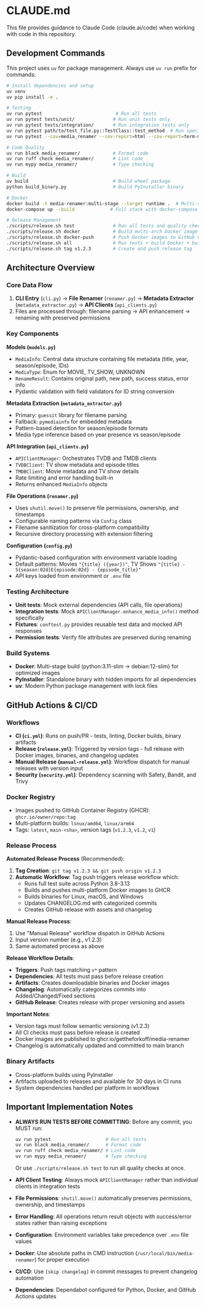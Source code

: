 # CLAUDE.md

This file provides guidance to Claude Code (claude.ai/code) when working with code in this repository.

## Development Commands

This project uses `uv` for package management. Always use `uv run` prefix for commands:

```bash
# Install dependencies and setup
uv venv
uv pip install -e .

# Testing
uv run pytest                           # Run all tests
uv run pytest tests/unit/              # Run unit tests only
uv run pytest tests/integration/       # Run integration tests only
uv run pytest path/to/test_file.py::TestClass::test_method  # Run specific test
uv run pytest --cov=media_renamer --cov-report=html --cov-report=term-missing  # With coverage

# Code Quality
uv run black media_renamer/            # Format code
uv run ruff check media_renamer/       # Lint code
uv run mypy media_renamer/             # Type checking

# Build
uv build                               # Build wheel package
python build_binary.py                 # Build PyInstaller binary

# Docker
docker build -t media-renamer:multi-stage --target runtime .  # Multi-stage build
docker-compose up --build             # Full stack with docker-compose

# Release Management
./scripts/release.sh test              # Run all tests and quality checks
./scripts/release.sh docker            # Build multi-arch Docker image (linux/amd64, linux/arm64)
./scripts/release.sh docker-push       # Push Docker images to GitHub Container Registry
./scripts/release.sh all               # Run tests + build Docker + build binary
./scripts/release.sh tag v1.2.3        # Create and push release tag
```

## Architecture Overview

### Core Data Flow
1. **CLI Entry** (`cli.py`) → **File Renamer** (`renamer.py`) → **Metadata Extractor** (`metadata_extractor.py`) → **API Clients** (`api_clients.py`)
2. Files are processed through: filename parsing → API enhancement → renaming with preserved permissions

### Key Components

**Models (`models.py`)**
- `MediaInfo`: Central data structure containing file metadata (title, year, season/episode, IDs)
- `MediaType`: Enum for MOVIE, TV_SHOW, UNKNOWN
- `RenameResult`: Contains original path, new path, success status, error info
- Pydantic validation with field validators for ID string conversion

**Metadata Extraction (`metadata_extractor.py`)**
- Primary: `guessit` library for filename parsing
- Fallback: `pymediainfo` for embedded metadata
- Pattern-based detection for season/episode formats
- Media type inference based on year presence vs season/episode

**API Integration (`api_clients.py`)**
- `APIClientManager`: Orchestrates TVDB and TMDB clients
- `TVDBClient`: TV show metadata and episode titles
- `TMDBClient`: Movie metadata and TV show details
- Rate limiting and error handling built-in
- Returns enhanced `MediaInfo` objects

**File Operations (`renamer.py`)**
- Uses `shutil.move()` to preserve file permissions, ownership, and timestamps
- Configurable naming patterns via `Config` class
- Filename sanitization for cross-platform compatibility
- Recursive directory processing with extension filtering

**Configuration (`config.py`)**
- Pydantic-based configuration with environment variable loading
- Default patterns: Movies `"{title} ({year})"`, TV Shows `"{title} - S{season:02d}E{episode:02d} - {episode_title}"`
- API keys loaded from environment or `.env` file

### Testing Architecture
- **Unit tests**: Mock external dependencies (API calls, file operations)
- **Integration tests**: Mock `APIClientManager.enhance_media_info()` method specifically
- **Fixtures**: `conftest.py` provides reusable test data and mocked API responses
- **Permission tests**: Verify file attributes are preserved during renaming

### Build Systems
- **Docker**: Multi-stage build (python:3.11-slim → debian:12-slim) for optimized images
- **PyInstaller**: Standalone binary with hidden imports for all dependencies
- **uv**: Modern Python package management with lock files

## GitHub Actions & CI/CD

### Workflows
- **CI (`ci.yml`)**: Runs on push/PR - tests, linting, Docker builds, binary artifacts
- **Release (`release.yml`)**: Triggered by version tags - full release with Docker images, binaries, and changelog updates
- **Manual Release (`manual-release.yml`)**: Workflow dispatch for manual releases with version input
- **Security (`security.yml`)**: Dependency scanning with Safety, Bandit, and Trivy

### Docker Registry
- Images pushed to GitHub Container Registry (GHCR): `ghcr.io/owner/repo:tag`
- Multi-platform builds: `linux/amd64`, `linux/arm64`
- Tags: `latest`, `main-<sha>`, version tags (`v1.2.3`, `v1.2`, `v1`)

### Release Process

**Automated Release Process** (Recommended):
1. **Tag Creation**: `git tag v1.2.3 && git push origin v1.2.3`
2. **Automatic Workflow**: Tag push triggers release workflow which:
   - Runs full test suite across Python 3.8-3.13
   - Builds and pushes multi-platform Docker images to GHCR
   - Builds binaries for Linux, macOS, and Windows
   - Updates CHANGELOG.md with categorized commits
   - Creates GitHub release with assets and changelog

**Manual Release Process**:
1. Use "Manual Release" workflow dispatch in GitHub Actions
2. Input version number (e.g., v1.2.3)
3. Same automated process as above

**Release Workflow Details**:
- **Triggers**: Push tags matching `v*` pattern
- **Dependencies**: All tests must pass before release creation
- **Artifacts**: Creates downloadable binaries and Docker images
- **Changelog**: Automatically categorizes commits into Added/Changed/Fixed sections
- **GitHub Release**: Creates release with proper versioning and assets

**Important Notes**:
- Version tags must follow semantic versioning (v1.2.3)
- All CI checks must pass before release is created
- Docker images are published to ghcr.io/gettheforkoff/media-renamer
- Changelog is automatically updated and committed to main branch

### Binary Artifacts
- Cross-platform builds using PyInstaller
- Artifacts uploaded to releases and available for 30 days in CI runs
- System dependencies handled per platform in workflows

## Important Implementation Notes

- **ALWAYS RUN TESTS BEFORE COMMITTING**: Before any commit, you MUST run:
  ```bash
  uv run pytest                    # Run all tests
  uv run black media_renamer/      # Format code
  uv run ruff check media_renamer/ # Lint code
  uv run mypy media_renamer/       # Type checking
  ```
  Or use `./scripts/release.sh test` to run all quality checks at once.

- **API Client Testing**: Always mock `APIClientManager` rather than individual clients in integration tests
- **File Permissions**: `shutil.move()` automatically preserves permissions, ownership, and timestamps
- **Error Handling**: All operations return result objects with success/error states rather than raising exceptions
- **Configuration**: Environment variables take precedence over `.env` file values
- **Docker**: Use absolute paths in CMD instruction (`/usr/local/bin/media-renamer`) for proper execution
- **CI/CD**: Use `[skip changelog]` in commit messages to prevent changelog automation
- **Dependencies**: Dependabot configured for Python, Docker, and GitHub Actions updates